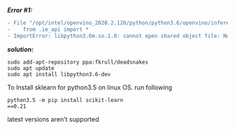 ***Error #1:***
``` diff
- File "/opt/intel/openvino_2020.2.120/python/python3.6/openvino/inference_engine/__init__.py", line 1, in <module>
-    from .ie_api import *
- ImportError: libpython3.6m.so.1.0: cannot open shared object file: No such file or directory

```
***solution:***
```    
sudo add-apt-repository ppa:fkrull/deadsnakes
sudo apt update
sudo apt install libpython3.6-dev
```
To Install sklearn for python3.5 on linux OS.
run following
```
python3.5 -m pip install scikit-learn
==0.21
```
latest versions aren't supported
